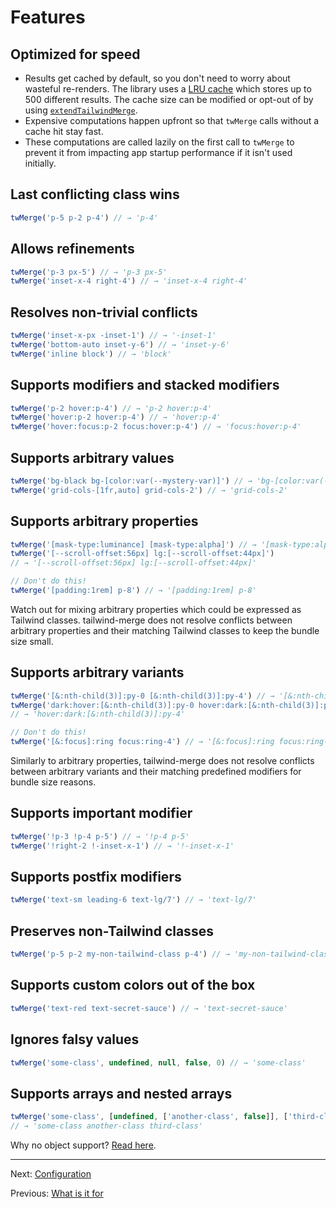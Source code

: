 # Features

## Optimized for speed

-   Results get cached by default, so you don't need to worry about wasteful re-renders. The library uses a [LRU cache](<https://en.wikipedia.org/wiki/Cache_replacement_policies#Least_recently_used_(LRU)>) which stores up to 500 different results. The cache size can be modified or opt-out of by using [`extendTailwindMerge`](./api-reference.md#extendtailwindmerge).
-   Expensive computations happen upfront so that `twMerge` calls without a cache hit stay fast.
-   These computations are called lazily on the first call to `twMerge` to prevent it from impacting app startup performance if it isn't used initially.

## Last conflicting class wins

```ts
twMerge('p-5 p-2 p-4') // → 'p-4'
```

## Allows refinements

```ts
twMerge('p-3 px-5') // → 'p-3 px-5'
twMerge('inset-x-4 right-4') // → 'inset-x-4 right-4'
```

## Resolves non-trivial conflicts

```ts
twMerge('inset-x-px -inset-1') // → '-inset-1'
twMerge('bottom-auto inset-y-6') // → 'inset-y-6'
twMerge('inline block') // → 'block'
```

## Supports modifiers and stacked modifiers

```ts
twMerge('p-2 hover:p-4') // → 'p-2 hover:p-4'
twMerge('hover:p-2 hover:p-4') // → 'hover:p-4'
twMerge('hover:focus:p-2 focus:hover:p-4') // → 'focus:hover:p-4'
```

## Supports arbitrary values

```ts
twMerge('bg-black bg-[color:var(--mystery-var)]') // → 'bg-[color:var(--mystery-var)]'
twMerge('grid-cols-[1fr,auto] grid-cols-2') // → 'grid-cols-2'
```

## Supports arbitrary properties

```ts
twMerge('[mask-type:luminance] [mask-type:alpha]') // → '[mask-type:alpha]'
twMerge('[--scroll-offset:56px] lg:[--scroll-offset:44px]')
// → '[--scroll-offset:56px] lg:[--scroll-offset:44px]'

// Don't do this!
twMerge('[padding:1rem] p-8') // → '[padding:1rem] p-8'
```

Watch out for mixing arbitrary properties which could be expressed as Tailwind classes. tailwind-merge does not resolve conflicts between arbitrary properties and their matching Tailwind classes to keep the bundle size small.

## Supports arbitrary variants

```ts
twMerge('[&:nth-child(3)]:py-0 [&:nth-child(3)]:py-4') // → '[&:nth-child(3)]:py-4'
twMerge('dark:hover:[&:nth-child(3)]:py-0 hover:dark:[&:nth-child(3)]:py-4')
// → 'hover:dark:[&:nth-child(3)]:py-4'

// Don't do this!
twMerge('[&:focus]:ring focus:ring-4') // → '[&:focus]:ring focus:ring-4'
```

Similarly to arbitrary properties, tailwind-merge does not resolve conflicts between arbitrary variants and their matching predefined modifiers for bundle size reasons.

## Supports important modifier

```ts
twMerge('!p-3 !p-4 p-5') // → '!p-4 p-5'
twMerge('!right-2 !-inset-x-1') // → '!-inset-x-1'
```

## Supports postfix modifiers

```ts
twMerge('text-sm leading-6 text-lg/7') // → 'text-lg/7'
```

## Preserves non-Tailwind classes

```ts
twMerge('p-5 p-2 my-non-tailwind-class p-4') // → 'my-non-tailwind-class p-4'
```

## Supports custom colors out of the box

```ts
twMerge('text-red text-secret-sauce') // → 'text-secret-sauce'
```

## Ignores falsy values

```ts
twMerge('some-class', undefined, null, false, 0) // → 'some-class'
```

## Supports arrays and nested arrays

```ts
twMerge('some-class', [undefined, ['another-class', false]], ['third-class'])
// → 'some-class another-class third-class'
```

Why no object support? [Read here](https://github.com/dcastil/tailwind-merge/discussions/137#discussioncomment-3481605).

---

Next: [Configuration](./configuration.md)

Previous: [What is it for](./what-is-it-for.md)
